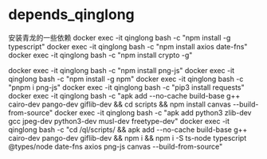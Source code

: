 # depends_qinglong
安装青龙的一些依赖
docker exec -it qinglong bash -c "npm install -g typescript"
docker exec -it qinglong bash -c "npm install axios date-fns"
docker exec -it qinglong bash -c "npm install crypto -g"

docker exec -it qinglong bash -c "npm install png-js"
docker exec -it qinglong bash -c "npm install -g npm"
docker exec -it qinglong bash -c "pnpm i png-js"
docker exec -it qinglong bash -c "pip3 install requests"
docker exec -it qinglong bash -c "apk add --no-cache build-base g++ cairo-dev pango-dev giflib-dev && cd scripts && npm install canvas --build-from-source"
docker exec -it qinglong bash -c "apk add python3 zlib-dev gcc jpeg-dev python3-dev musl-dev freetype-dev"
docker exec -it qinglong bash -c "cd /ql/scripts/ && apk add --no-cache build-base g++ cairo-dev pango-dev giflib-dev && npm i && npm i -S ts-node typescript @types/node date-fns axios png-js canvas --build-from-source"
